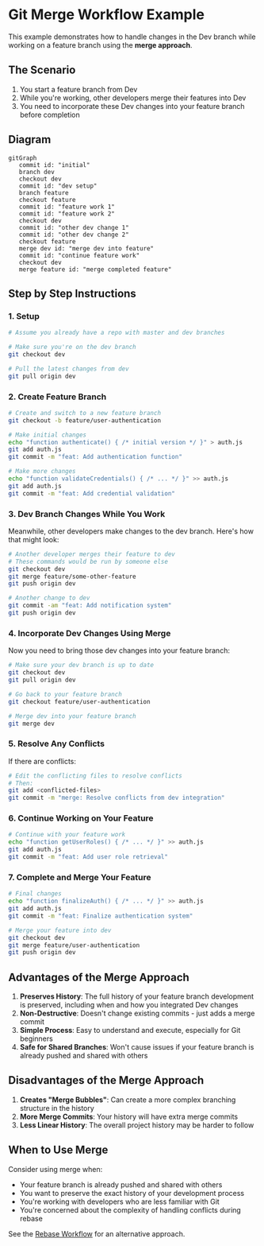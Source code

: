 # Git Merge Workflow Example

This example demonstrates how to handle changes in the Dev branch while working on a feature branch using the **merge approach**.

## The Scenario

1. You start a feature branch from Dev
2. While you're working, other developers merge their features into Dev
3. You need to incorporate these Dev changes into your feature branch before completion

## Diagram

```mermaid
gitGraph
   commit id: "initial"
   branch dev
   checkout dev
   commit id: "dev setup"
   branch feature
   checkout feature
   commit id: "feature work 1"
   commit id: "feature work 2"
   checkout dev
   commit id: "other dev change 1"
   commit id: "other dev change 2"
   checkout feature
   merge dev id: "merge dev into feature"
   commit id: "continue feature work"
   checkout dev
   merge feature id: "merge completed feature"
```

## Step by Step Instructions

### 1. Setup

```bash
# Assume you already have a repo with master and dev branches

# Make sure you're on the dev branch
git checkout dev

# Pull the latest changes from dev
git pull origin dev
```

### 2. Create Feature Branch

```bash
# Create and switch to a new feature branch
git checkout -b feature/user-authentication

# Make initial changes
echo "function authenticate() { /* initial version */ }" > auth.js
git add auth.js
git commit -m "feat: Add authentication function"

# Make more changes
echo "function validateCredentials() { /* ... */ }" >> auth.js
git add auth.js
git commit -m "feat: Add credential validation"
```

### 3. Dev Branch Changes While You Work

Meanwhile, other developers make changes to the dev branch. Here's how that might look:

```bash
# Another developer merges their feature to dev
# These commands would be run by someone else
git checkout dev
git merge feature/some-other-feature
git push origin dev

# Another change to dev
git commit -am "feat: Add notification system"
git push origin dev
```

### 4. Incorporate Dev Changes Using Merge

Now you need to bring those dev changes into your feature branch:

```bash
# Make sure your dev branch is up to date
git checkout dev
git pull origin dev

# Go back to your feature branch
git checkout feature/user-authentication

# Merge dev into your feature branch
git merge dev
```

### 5. Resolve Any Conflicts

If there are conflicts:

```bash
# Edit the conflicting files to resolve conflicts
# Then:
git add <conflicted-files>
git commit -m "merge: Resolve conflicts from dev integration"
```

### 6. Continue Working on Your Feature

```bash
# Continue with your feature work
echo "function getUserRoles() { /* ... */ }" >> auth.js
git add auth.js
git commit -m "feat: Add user role retrieval"
```

### 7. Complete and Merge Your Feature

```bash
# Final changes
echo "function finalizeAuth() { /* ... */ }" >> auth.js
git add auth.js
git commit -m "feat: Finalize authentication system"

# Merge your feature into dev
git checkout dev
git merge feature/user-authentication
git push origin dev
```

## Advantages of the Merge Approach

1. **Preserves History**: The full history of your feature branch development is preserved, including when and how you integrated Dev changes
2. **Non-Destructive**: Doesn't change existing commits - just adds a merge commit
3. **Simple Process**: Easy to understand and execute, especially for Git beginners
4. **Safe for Shared Branches**: Won't cause issues if your feature branch is already pushed and shared with others

## Disadvantages of the Merge Approach

1. **Creates "Merge Bubbles"**: Can create a more complex branching structure in the history
2. **More Merge Commits**: Your history will have extra merge commits 
3. **Less Linear History**: The overall project history may be harder to follow

## When to Use Merge

Consider using merge when:
- Your feature branch is already pushed and shared with others
- You want to preserve the exact history of your development process
- You're working with developers who are less familiar with Git
- You're concerned about the complexity of handling conflicts during rebase

See the [Rebase Workflow](../rebase-workflow) for an alternative approach. 